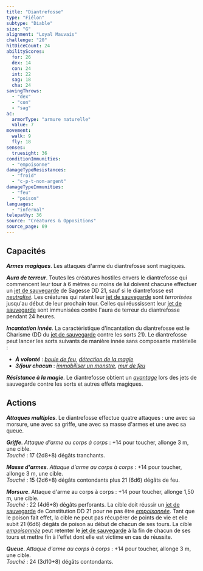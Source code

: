 ```yaml
---
title: "Diantrefosse"
type: "Fiélon"
subtype: "Diable"
size: "G"
alignment: "Loyal Mauvais"
challenge: "20"
hitDiceCount: 24
abilityScores:
  for: 26
  dex: 14
  con: 24
  int: 22
  sag: 18
  cha: 24
savingThrows:
  - "dex"
  - "con"
  - "sag"
ac:
  armorType: "armure naturelle"
  value: 7
movement:
  walk: 9
  fly: 18
senses:
  truesight: 36
conditionImmunities:
  - "empoisonne"
damageTypeResistances:
  - "froid"
  - "c-p-t-non-argent"
damageTypeImmunities:
  - "feu"
  - "poison"
languages:
  - "infernal"
telepathy: 36
source: "Créatures & Oppositions"
source_page: 69
---
```

## Capacités
_**Armes magiques**_. Les attaques d'arme du diantrefosse sont magiques.

_**Aura de terreur**_. Toutes les créatures hostiles envers le diantrefosse qui commencent leur tour à 6 mètres ou moins de lui doivent chacune effectuer un [jet de sauvegarde](/utiliser-les-caracteristiques#jets-de-sauvegarde) de Sagesse DD 21, sauf si le diantrefosse est [_neutralisé_](/gerer-la-sante-du-personnage/#neutralise). Les créatures qui ratent leur [jet de sauvegarde](/utiliser-les-caracteristiques#jets-de-sauvegarde) sont _terrorisées_ jusqu'au début de leur prochain tour. Celles qui réussissent leur [jet de sauvegarde](/utiliser-les-caracteristiques#jets-de-sauvegarde) sont immunisées contre l'aura de terreur du diantrefosse pendant 24 heures.

_**Incantation innée**_. La caractéristique d'incantation du diantrefosse est le Charisme (DD du [jet de sauvegarde](/utiliser-les-caracteristiques#jets-de-sauvegarde) contre les sorts 21). Le diantrefosse peut lancer les sorts suivants de manière innée sans composante matérielle :
* _**À volonté**_ : [_boule de feu_](/grimoire/boule-de-feu), [_détection de la magie_](/grimoire/detection-de-la-magie)
* _**3/jour chacun**_ : [_immobiliser un monstre_](/grimoire/immobiliser-un-monstre), [_mur de feu_](/grimoire/mur-de-feu)

_**Résistance à la magie**_. Le diantrefosse obtient un [_avantage_](/utiliser-les-caracteristiques/#avantage-et-desavantage) lors des jets de sauvegarde contre les sorts et autres effets magiques.

## Actions
_**Attaques multiples**_. Le diantrefosse effectue quatre attaques : une avec sa morsure, une avec sa griffe, une avec sa masse d'armes et une avec sa queue.

_**Griffe**_. _Attaque d'arme au corps à corps_ : +14 pour toucher, allonge 3 m, une cible.  
_Touché_ : 17 (2d8+8) dégâts tranchants.

_**Masse d'armes**_. _Attaque d'arme au corps à corps_ : +14 pour toucher, allonge 3 m, une cible.  
_Touché_ : 15 (2d6+8) dégâts contondants plus 21 (6d6) dégâts de feu.

_**Morsure**_. Attaque d'arme au corps à corps : +14 pour toucher, allonge 1,50 m, une cible.  
_Touché_ : 22 (4d6+8) dégâts perforants. La cible doit réussir un [jet de sauvegarde](/utiliser-les-caracteristiques#jets-de-sauvegarde) de Constitution DD 21 pour ne pas être [_empoisonnée_](/gerer-la-sante-du-personnage/#empoisonne). Tant que le poison fait effet, la cible ne peut pas récupérer de points de vie et elle subit 21 (6d6) dégâts de poison au début de chacun de ses tours. La cible [_empoisonnée_](/gerer-la-sante-du-personnage/#empoisonne) peut retenter le [jet de sauvegarde](/utiliser-les-caracteristiques#jets-de-sauvegarde) à la fin de chacun de ses tours et mettre fin à l'effet dont elle est victime en cas de réussite.

_**Queue**_. _Attaque d'arme au corps à corps_ : +14 pour toucher, allonge 3 m, une cible.  
_Touché_ : 24 (3d10+8) dégâts contondants.
